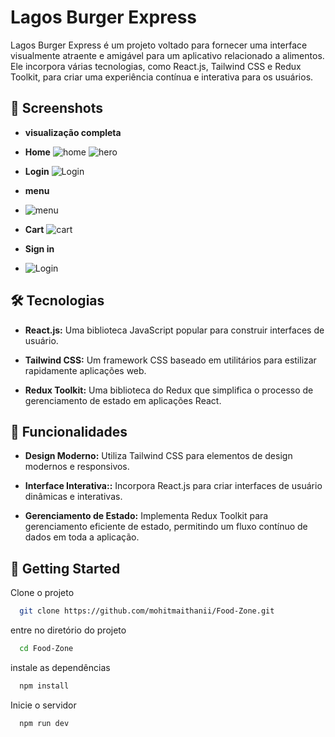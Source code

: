 # Lagos Burger Express

Lagos Burger Express é um projeto voltado para fornecer uma interface visualmente atraente e amigável para um aplicativo relacionado a alimentos. Ele incorpora várias tecnologias, como React.js, Tailwind CSS e Redux Toolkit, para criar uma experiência contínua e interativa para os usuários.

## 📸 Screenshots
- **visualização completa**
- **Home**
![home](https://github.com/user-attachments/assets/24aa895a-a646-4ad9-8d29-5d2568493551)
![hero](https://github.com/user-attachments/assets/36429571-5009-462b-9bb5-710e8d7d70d1)

- **Login**
![Login](https://github.com/user-attachments/assets/aa4bb46f-f6f8-4988-a583-85d0632caa26)

- **menu**
- ![menu](https://github.com/user-attachments/assets/db959b7a-b19b-4bf5-8f31-6bbf47be5227)

- **Cart**
![cart](https://github.com/user-attachments/assets/13cf0018-9dfc-488b-a859-de68cc857c00)

- **Sign in**
- ![Login](https://github.com/user-attachments/assets/644a308c-f0ad-436b-8ade-9c92c3e16d12)


## 🛠️ Tecnologias

- **React.js:** Uma biblioteca JavaScript popular para construir interfaces de usuário.

- **Tailwind CSS:** Um framework CSS baseado em utilitários para estilizar rapidamente aplicações web.

- **Redux Toolkit:** Uma biblioteca do Redux que simplifica o processo de gerenciamento de estado em aplicações React.


## 🌟 Funcionalidades

- **Design Moderno:** Utiliza Tailwind CSS para elementos de design modernos e responsivos.

- **Interface Interativa::** Incorpora React.js para criar interfaces de usuário dinâmicas e interativas.

- **Gerenciamento de Estado:** Implementa Redux Toolkit para gerenciamento eficiente de estado, permitindo um fluxo contínuo de dados em toda a aplicação.


## 🚀 Getting Started

Clone o projeto

```bash
  git clone https://github.com/mohitmaithanii/Food-Zone.git
```

entre no diretório do projeto

```bash
  cd Food-Zone
```

instale as dependências

```bash
  npm install
```

Inicie o servidor

```bash
  npm run dev
```
